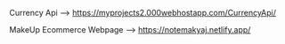 


Currency Api --> https://myprojects2.000webhostapp.com/CurrencyApi/

MakeUp Ecommerce Webpage --> https://notemakyaj.netlify.app/



